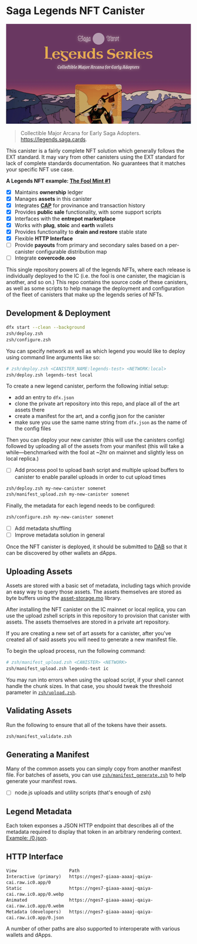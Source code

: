 # Saga Legends NFT Canister

![Preview](preview.png)

>    Collectible Major Arcana for Early Saga Adopters.    
>    https://legends.saga.cards.

This canister is a fairly complete NFT solution which generally follows the EXT standard. It may vary from other canisters using the EXT standard for lack of complete standards documentation. No guarantees that it matches your specific NFT use case.

**A Legends NFT example: [The Fool Mint #1](https://nges7-giaaa-aaaaj-qaiya-cai.raw.ic0.app/0)**

- [x] Maintains **ownership** ledger
- [x] Manages **assets** in this canister
- [x] Integrates [**CAP**](https://cap.ooo) for provinance and transaction history
- [x] Provides **public sale** functionality, with some support scripts
- [x] Interfaces with the **entrepot marketplace**
- [x] Works with **plug**, **stoic** and **earth** wallets
- [x] Provides functionality to **drain and restore** stable state
- [x] Flexible **HTTP Interface**
- [ ] Provide **payouts** from primary and secondary sales based on a per-canister configurable distribution map
- [ ] Integrate **covercode.ooo**

This single repository powers all of the legends NFTs, where each release is individually deployed to the IC (i.e. the fool is one canister, the magician is another, and so on.) This repo contains the source code of these canisters, as well as some scripts to help manage the deployment and configuration of the fleet of canisters that make up the legends series of NFTs.

## Development & Deployment

```zsh
dfx start --clean --background
zsh/deploy.zsh
zsh/configure.zsh
```

You can specify network as well as which legend you would like to deploy using command line arguments like so:

```zsh
# zsh/deploy.zsh <CANISTER_NAME:legends-test> <NETWORK:local>
zsh/deploy.zsh legends-test local
```

To create a new legend canister, perform the following initial setup:

- add an entry to `dfx.json`
- clone the private art repository into this repo, and place all of the art assets there
- create a manifest for the art, and a config json for the canister
- make sure you use the same name string from `dfx.json` as the name of the config files

Then you can deploy your new canister (this will use the canisters config) followed by uploading all of the assets from your manifest (this will take a while—benchmarked with the fool at ~2hr on mainnet and slightly less on local replica.)

- [ ] Add process pool to upload bash script and multiple upload buffers to canister to enable parallel uploads in order to cut upload times

```zsh
zsh/deploy.zsh my-new-canister somenet
zsh/manifest_upload.zsh my-new-canister somenet
```

Finally, the metadata for each legend needs to be configured:

```zsh
zsh/configure.zsh my-new-canister somenet
```

- [ ] Add metadata shuffling
- [ ] Improve metadata solution in general

Once the NFT canister is deployed, it should be submitted to [DAB](https://dab.ooo) so that it can be discovered by other wallets an dApps.

## Uploading Assets

Assets are stored with a basic set of metadata, including tags which provide an easy way to query those assets. The assets themselves are stored as byte buffers using the [asset-storage.mo](https://github.com/aviate-labs/asset-storage.mo) library.

After installing the NFT canister on the IC mainnet or local replica, you can use the upload zshell scripts in this repository to provision that canister with assets. The assets themselves are stored in a private art repository.

If you are creating a new set of art assets for a canister, after you've created all of said assets you will need to generate a new manifest file.

To begin the upload process, run the following command:

```zsh
# zsh/manifest_upload.zsh <CANISTER> <NETWORK>
zsh/manifest_upload.zsh legends-test ic
```

You may run into errors when using the upload script, if your shell cannot handle the chunk sizes. In that case, you should tweak the threshold parameter in [`zsh/upload.zsh`](zsh/upload.zsh#L13).

## Validating Assets

Run the following to ensure that all of the tokens have their assets.

```zsh
zsh/manifest_validate.zsh
```

## Generating a Manifest

Many of the common assets you can simply copy from another manifest file. For batches of assets, you can use [`zsh/manifest_generate.zsh`](./zsh/manifest_generate.zsh) to help generate your manifest rows.

- [ ] node.js uploads and utility scripts (that's enough of zsh)

## Legend Metadata

Each token exponses a JSON HTTP endpoint that describes all of the metadata required to display that token in an arbitrary rendering context. [Example: /0.json](https://nges7-giaaa-aaaaj-qaiya-cai.raw.ic0.app/0.json).

## HTTP Interface

```
View                    Path
Interactive (primary)   https://nges7-giaaa-aaaaj-qaiya-cai.raw.ic0.app/0
Static                  https://nges7-giaaa-aaaaj-qaiya-cai.raw.ic0.app/0.webp
Animated                https://nges7-giaaa-aaaaj-qaiya-cai.raw.ic0.app/0.webm
Metadata (developers)   https://nges7-giaaa-aaaaj-qaiya-cai.raw.ic0.app/0.json
```

A number of other paths are also supported to interoperate with various wallets and dApps.
